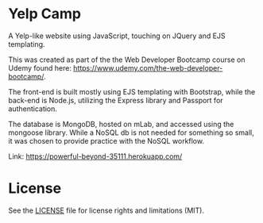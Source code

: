# Yelp Camp
A Yelp-like website using JavaScript, touching on JQuery and EJS templating.

This was created as part of the the Web Developer Bootcamp course on Udemy found here: https://www.udemy.com/the-web-developer-bootcamp/.

The front-end is built mostly using EJS templating with Bootstrap, while the back-end is Node.js, utilizing the Express library and Passport for authentication.

The database is MongoDB, hosted on mLab, and accessed using the mongoose library. While a NoSQL db is not needed for something so small, it was chosen to provide practice with the NoSQL workflow.

Link: https://powerful-beyond-35111.herokuapp.com/

# License
See the <a href="LICENSE.md">LICENSE</a> file for license rights and limitations (MIT).
